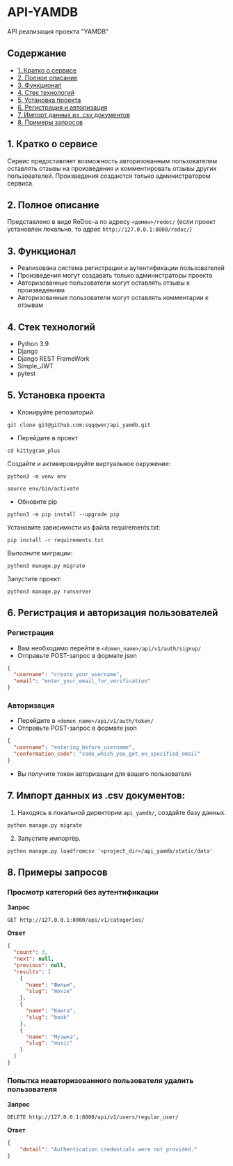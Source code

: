 # API-YAMDB
API реализация проекта "YAMDB"

## Содержание
- [1. Кратко о сервисе](#1-кратко-о-сервисе)
- [2. Полное описание](#2-полное-описание)
- [3. Функционал](#3-функционал)
- [4. Стек технологий](#4-стек-технологий)
- [5. Установка проекта](#5-установка-проекта)
- [6. Регистрация и авторизация](#6-регистрация-и-авторизация-пользователей)
- [7. Импорт данных из .csv документов](#7-импорт-данных-из-csv-документов)
- [8. Примеры запросов](#8-примеры-запросов)

## 1. Кратко о сервисе
Сервис предоставляет возможность авторизованным пользователям оставлять отзывы на произведения и комментировать отзывы других пользователей.
Произведения создаются только администратором сервиса.

## 2. Полное описание
Представлено в виде ReDoc-а по адресу `<домен>/redoc/`
(если проект установлен локально, то адрес `http://127.0.0.1:8000/redoc/`)

## 3. Функционал
- Реализована система регистрации и аутентификации пользователей
- Произведения могут создавать только администраторы проекта
- Авторизованные пользователи могут оставлять отзывы к произведениям
- Авторизованные пользователи могут оставлять комментарии к отзывам

## 4. Стек технологий
- Python 3.9
- Django
- Django REST FrameWork
- Simple_JWT
- pytest


## 5. Установка проекта
- Клонируйте репозиторий
```shell
git clone git@github.com:sqqqwer/api_yamdb.git
```
- Перейдите в проект
```
cd kittygram_plus
```
Cоздайте и активировируйте виртуальное окружение:
```
python3 -m venv env
```
```
source env/bin/activate
```
- Обновите pip
```
python3 -m pip install --upgrade pip
```
Установите зависимости из файла requirements.txt:
```
pip install -r requirements.txt
```

Выполните миграции:
```
python3 manage.py migrate
```

Запустите проект:
```
python3 manage.py runserver
```

## 6. Регистрация и авторизация пользователей
### Регистрация
- Вам необходимо перейти в `<domen_name>/api/v1/auth/signup/`
- Отправьте POST-запрос в формате json
```json
{
  "username": "create_your_username",
  "email": "enter_your_email_for_verification"
}
```
### Авторизация
- Перейдите в `<domen_name>/api/v1/auth/token/`
- Отправьте POST-запрос в формате json
```json
{
  "username": "entering_before_username",
  "conformation_code": "code_which_you_get_on_specified_email"
}
```
- Вы получите токен авторизации для вашего пользователя

## 7. Импорт данных из .csv документов:
1. Находясь в локальной директории `api_yamdb/`, создайте базу данных.
```shell
python manage.py migrate
```
2. Запустите импортёр.
```shell
python manage.py loadfromcsv '<project_dir>/api_yamdb/static/data'
```

## 8. Примеры запросов

### Просмотр категорий без аутентификации
**Запрос**
```commandline
GET http://127.0.0.1:8000/api/v1/categories/
```
**Ответ**
```json
{
  "count": 3, 
  "next": null,
  "previous": null,
  "results": [
    {
      "name": "Фильм",
      "slug": "movie"
    },
    {
      "name": "Книга",
      "slug": "book"
    },
    {
      "name": "Музыка",
      "slug": "music"
    }
  ]
}
```
### Попытка неавторизованного пользователя удалить пользователя
**Запрос**
```commandline
DELETE http://127.0.0.1:8000/api/v1/users/regular_user/
```
**Ответ**
```json
{
    "detail": "Authentication credentials were not provided."
}
```
